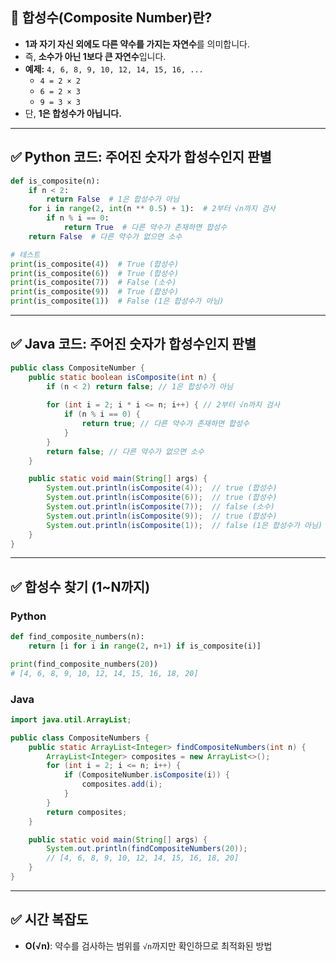 ## 📌 **합성수(Composite Number)란?**
- **1과 자기 자신 외에도 다른 약수를 가지는 자연수**를 의미합니다.
- 즉, **소수가 아닌 1보다 큰 자연수**입니다.
- **예제:** `4, 6, 8, 9, 10, 12, 14, 15, 16, ...`  
  - `4 = 2 × 2`
  - `6 = 2 × 3`
  - `9 = 3 × 3`
- 단, **1은 합성수가 아닙니다.**

---

## ✅ **Python 코드: 주어진 숫자가 합성수인지 판별**
```python
def is_composite(n):
    if n < 2:
        return False  # 1은 합성수가 아님
    for i in range(2, int(n ** 0.5) + 1):  # 2부터 √n까지 검사
        if n % i == 0:
            return True  # 다른 약수가 존재하면 합성수
    return False  # 다른 약수가 없으면 소수

# 테스트
print(is_composite(4))  # True (합성수)
print(is_composite(6))  # True (합성수)
print(is_composite(7))  # False (소수)
print(is_composite(9))  # True (합성수)
print(is_composite(1))  # False (1은 합성수가 아님)
```

---

## ✅ **Java 코드: 주어진 숫자가 합성수인지 판별**
```java
public class CompositeNumber {
    public static boolean isComposite(int n) {
        if (n < 2) return false; // 1은 합성수가 아님
        
        for (int i = 2; i * i <= n; i++) { // 2부터 √n까지 검사
            if (n % i == 0) {
                return true; // 다른 약수가 존재하면 합성수
            }
        }
        return false; // 다른 약수가 없으면 소수
    }

    public static void main(String[] args) {
        System.out.println(isComposite(4));  // true (합성수)
        System.out.println(isComposite(6));  // true (합성수)
        System.out.println(isComposite(7));  // false (소수)
        System.out.println(isComposite(9));  // true (합성수)
        System.out.println(isComposite(1));  // false (1은 합성수가 아님)
    }
}
```

---

## ✅ **합성수 찾기 (1~N까지)**
### **Python**
```python
def find_composite_numbers(n):
    return [i for i in range(2, n+1) if is_composite(i)]

print(find_composite_numbers(20))
# [4, 6, 8, 9, 10, 12, 14, 15, 16, 18, 20]
```

### **Java**
```java
import java.util.ArrayList;

public class CompositeNumbers {
    public static ArrayList<Integer> findCompositeNumbers(int n) {
        ArrayList<Integer> composites = new ArrayList<>();
        for (int i = 2; i <= n; i++) {
            if (CompositeNumber.isComposite(i)) {
                composites.add(i);
            }
        }
        return composites;
    }

    public static void main(String[] args) {
        System.out.println(findCompositeNumbers(20));
        // [4, 6, 8, 9, 10, 12, 14, 15, 16, 18, 20]
    }
}
```

---

## ✅ **시간 복잡도**
- **O(√n)**: 약수를 검사하는 범위를 `√n`까지만 확인하므로 최적화된 방법
